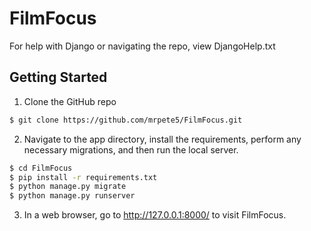 # FilmFocus

For help with Django or navigating the repo, view DjangoHelp.txt

## Getting Started

1) Clone the GitHub repo

```bash
$ git clone https://github.com/mrpete5/FilmFocus.git
```
2) Navigate to the app directory, install the requirements, perform any necessary migrations, and then run the local server.

```bash
$ cd FilmFocus
$ pip install -r requirements.txt
$ python manage.py migrate
$ python manage.py runserver
```
3) In a web browser, go to http://127.0.0.1:8000/ to visit FilmFocus.
